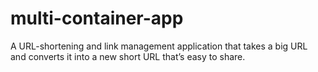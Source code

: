 # multi-container-app
A URL-shortening and link management application that takes a big URL and converts it into a new short URL that’s easy to share. 
